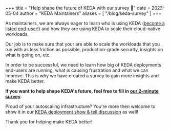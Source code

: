 +++
title = "Help shape the future of KEDA with our survey 📝"
date = 2023-05-04
author = "KEDA Maintainers"
aliases = [
"/blog/keda-survey"
]
+++

As maintainers, we are always eager to learn who is using KEDA ([become a listed end-user!](https://github.com/kedacore/keda#adopters---become-a-listed-keda-user)) and how they are using KEDA to scale their cloud-native workloads.

Our job is to make sure that your are able to scale the workloads that you run with as less friction as possible, production-grade security, insights on what is going on, etc.

In order to be successful, we need to learn how big of KEDA deployments end-users are running, what is causing frustration and what we can improve. This is why we have created a survey to gain more insights and make KEDA better.

**If you want to help shape KEDA's future, feel free to fill in [our 2-minute survey](https://forms.gle/Zv6yxzQvfgAB2pab8).**

Proud of your autoscaling infrastructure? You're more then welcome to show it in our [KEDA deployment show & tell discussion](https://github.com/kedacore/keda/discussions/4410) as well!

Thank you for helping make KEDA better!
